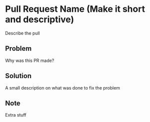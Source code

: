 # Pull Request Name (Make it short and descriptive)
Describe the pull

## Problem
Why was this PR made?

## Solution
A small description on what was done to fix the problem

## Note
Extra stuff